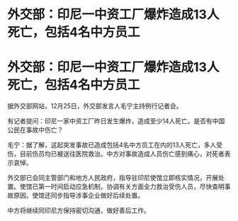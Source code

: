 # 外交部：印尼一中资工厂爆炸造成13人死亡，包括4名中方员工

# 外交部：印尼一中资工厂爆炸造成13人死亡，包括4名中方员工

据外交部网站，12月25日，外交部发言人毛宁主持例行记者会。

有记者提问：印尼一家中资工厂昨日发生爆炸，造成至少14人死亡。是否有中国公民在事故中伤亡？

毛宁：据了解，这起突发事故已造成包括4名中方员工在内的13人死亡，多人受伤，目前伤员均已被送往医院救治。中方对事故造成人员伤亡感到痛心，对死者表示哀悼。

外交部已会同主管部门和地方人民政府，指导驻印尼使馆立即核实情况，开展处置。使馆已第一时间启动应急机制，协调有关方面全力救治受伤人员，尽快查明事故原因。使馆还同步指导涉事企业做好后续处置。

中方将继续同印尼方保持密切沟通，做好善后工作。

